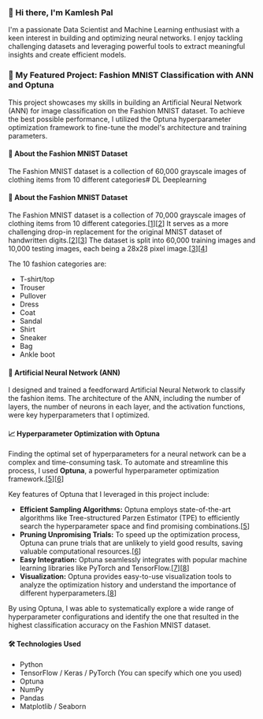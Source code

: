 ### 👋 Hi there, I'm Kamlesh Pal

I'm a passionate Data Scientist and Machine Learning enthusiast with a keen interest in building and optimizing neural networks. I enjoy tackling challenging datasets and leveraging powerful tools to extract meaningful insights and create efficient models.



### 🚀 My Featured Project: Fashion MNIST Classification with ANN and Optuna

This project showcases my skills in building an Artificial Neural Network (ANN) for image classification on the Fashion MNIST dataset. To achieve the best possible performance, I utilized the Optuna hyperparameter optimization framework to fine-tune the model's architecture and training parameters.

#### 👕 About the Fashion MNIST Dataset
The Fashion MNIST dataset is a collection of 60,000 grayscale images of clothing items from 10 different categories# DL
Deeplearning

#### 👕 About the Fashion MNIST Dataset
The Fashion MNIST dataset is a collection of 70,000 grayscale images of clothing items from 10 different categories.[[1](https://www.google.com/url?sa=E&q=https%3A%2F%2Fvertexaisearch.cloud.google.com%2Fgrounding-api-redirect%2FAUZIYQG0RaHDbG1kQLvpyu4HtPc723-rXTmavjdof8e_C1xYibKcz1KS87KqjC9G9-ciHMrS8XZ2EYinp_26rahR3X56qlpx_Dc_1ASpmx9lSXOeOQqtzOQZ9Swf_qZoCnEDGtZUJQaELd8%3D)][[2](https://www.google.com/url?sa=E&q=https%3A%2F%2Fvertexaisearch.cloud.google.com%2Fgrounding-api-redirect%2FAUZIYQHI6cwbBH6qPyPZEjpBcHcCuTC7T3vD4Q3aAGIP4jE_x2xkXMDFJXfbZBgXWCOhk6iyGkWQj8vrgecF93R_Fs07qP8IoVSd3MUnOfSx24g_K2wWC6OKOK7AhCzB4wGPJMy1eL1U2V0U2VnET74G0yDlrUXelJTPQRo%3D)] It serves as a more challenging drop-in replacement for the original MNIST dataset of handwritten digits.[[2](https://www.google.com/url?sa=E&q=https%3A%2F%2Fvertexaisearch.cloud.google.com%2Fgrounding-api-redirect%2FAUZIYQHI6cwbBH6qPyPZEjpBcHcCuTC7T3vD4Q3aAGIP4jE_x2xkXMDFJXfbZBgXWCOhk6iyGkWQj8vrgecF93R_Fs07qP8IoVSd3MUnOfSx24g_K2wWC6OKOK7AhCzB4wGPJMy1eL1U2V0U2VnET74G0yDlrUXelJTPQRo%3D)][[3](https://www.google.com/url?sa=E&q=https%3A%2F%2Fvertexaisearch.cloud.google.com%2Fgrounding-api-redirect%2FAUZIYQEPPfkGYlGBqHNmgnm5WKTBa6sXMnUyPdBNaPhVhUyTYjaSRRfNYucq9u1Gc0iMnI0wkGiaCAwK9X4dBqEQmZg5MjsW3qhpWczsDnZAuLLUSDqE39PIwC2kyd8w3Nxi3b7gnOt1_klLnAFuH0I9RsgcJUK2V6ozr_4%3D)] The dataset is split into 60,000 training images and 10,000 testing images, each being a 28x28 pixel image.[[3](https://www.google.com/url?sa=E&q=https%3A%2F%2Fvertexaisearch.cloud.google.com%2Fgrounding-api-redirect%2FAUZIYQEPPfkGYlGBqHNmgnm5WKTBa6sXMnUyPdBNaPhVhUyTYjaSRRfNYucq9u1Gc0iMnI0wkGiaCAwK9X4dBqEQmZg5MjsW3qhpWczsDnZAuLLUSDqE39PIwC2kyd8w3Nxi3b7gnOt1_klLnAFuH0I9RsgcJUK2V6ozr_4%3D)][[4](https://www.google.com/url?sa=E&q=https%3A%2F%2Fvertexaisearch.cloud.google.com%2Fgrounding-api-redirect%2FAUZIYQGKaM5L4zW4NPNBjnjVozEVHOxVCwgFE4Wal1ckp2J7PK35LYXNINFWD8nlgw7TZ6pPT3_hOe3yOPRLgwB3I0LfKpSUxo6ML4ZXISIJrXPAK2_WyyfjF-VYnc-sd1cWfINsxn97HjMkpD42S8_-_cnGTq-Nu49lHREtYcycjDl_)]

The 10 fashion categories are:
*   T-shirt/top
*   Trouser
*   Pullover
*   Dress
*   Coat
*   Sandal
*   Shirt
*   Sneaker
*   Bag
*   Ankle boot

#### 🧠 Artificial Neural Network (ANN)
I designed and trained a feedforward Artificial Neural Network to classify the fashion items. The architecture of the ANN, including the number of layers, the number of neurons in each layer, and the activation functions, were key hyperparameters that I optimized.

#### 📈 Hyperparameter Optimization with Optuna
Finding the optimal set of hyperparameters for a neural network can be a complex and time-consuming task. To automate and streamline this process, I used **Optuna**, a powerful hyperparameter optimization framework.[[5](https://www.google.com/url?sa=E&q=https%3A%2F%2Fvertexaisearch.cloud.google.com%2Fgrounding-api-redirect%2FAUZIYQH7cdlSCayiUJxAYB5Odhe1R3evSa3c2BfGy_YAjkqeUNLZ6tLgE9-M5ln7MKYpPj0_sy4TO9oOtKeRSa5lX-kGFp5RNOF30XyDDDxVrTziE5YvMKoGOfrb0P9_8jGjnUOHdowyVbTnVNg8xDnt3y4BIeKTYMYnHQhfGcsE6EP2zqSIkenWkNd6D6wl5tC48GK5wkIAcKdeUrtrlxQ6bbpZK9jFmh8xEQiL)][[6](https://www.google.com/url?sa=E&q=https%3A%2F%2Fvertexaisearch.cloud.google.com%2Fgrounding-api-redirect%2FAUZIYQEAcJpAptUd-YUmhBgis2YP_lrfyxmPnIvqk_QiY7ysMyyBE08kUNlhbwtKi_QrAEmBaT7VPjKSb4-PlLnslDmPYG7yx5Q7HGeRmU0Y9NyGF-WgBDWB5eMaV-LS2m218FlULGf9zAgXBxjsEbOWQQ0r1MywgVHKsTbmDqYatA6vYsVtxTIMOe37lLiPNt-GLhG4bgfyU8PExeiCAU8uG1ETmYJq0uAj-vpn1-1YyId45oE%3D)]

Key features of Optuna that I leveraged in this project include:
*   **Efficient Sampling Algorithms:** Optuna employs state-of-the-art algorithms like Tree-structured Parzen Estimator (TPE) to efficiently search the hyperparameter space and find promising combinations.[[5](https://www.google.com/url?sa=E&q=https%3A%2F%2Fvertexaisearch.cloud.google.com%2Fgrounding-api-redirect%2FAUZIYQH7cdlSCayiUJxAYB5Odhe1R3evSa3c2BfGy_YAjkqeUNLZ6tLgE9-M5ln7MKYpPj0_sy4TO9oOtKeRSa5lX-kGFp5RNOF30XyDDDxVrTziE5YvMKoGOfrb0P9_8jGjnUOHdowyVbTnVNg8xDnt3y4BIeKTYMYnHQhfGcsE6EP2zqSIkenWkNd6D6wl5tC48GK5wkIAcKdeUrtrlxQ6bbpZK9jFmh8xEQiL)]
*   **Pruning Unpromising Trials:** To speed up the optimization process, Optuna can prune trials that are unlikely to yield good results, saving valuable computational resources.[[6](https://www.google.com/url?sa=E&q=https%3A%2F%2Fvertexaisearch.cloud.google.com%2Fgrounding-api-redirect%2FAUZIYQEAcJpAptUd-YUmhBgis2YP_lrfyxmPnIvqk_QiY7ysMyyBE08kUNlhbwtKi_QrAEmBaT7VPjKSb4-PlLnslDmPYG7yx5Q7HGeRmU0Y9NyGF-WgBDWB5eMaV-LS2m218FlULGf9zAgXBxjsEbOWQQ0r1MywgVHKsTbmDqYatA6vYsVtxTIMOe37lLiPNt-GLhG4bgfyU8PExeiCAU8uG1ETmYJq0uAj-vpn1-1YyId45oE%3D)]
*   **Easy Integration:** Optuna seamlessly integrates with popular machine learning libraries like PyTorch and TensorFlow.[[7](https://www.google.com/url?sa=E&q=https%3A%2F%2Fvertexaisearch.cloud.google.com%2Fgrounding-api-redirect%2FAUZIYQGawAWKdakthTCtHsdTaJEI-7bs4tRWpYHmIfvlwEQ31JPfWxQI0nHRhslbF7Gr4lLVEcerzfGr_Bf8KmnBMiyMeyaNW7_ENsbddhU92KWQWEMwVq6-tPBBUEYbGYmHVDxgKz4FxSnEbWafgUs16Oi1BL4bLyNbR6-YafFvdah4hUoOHPCm8O11O2R90THGsj21oWiu)][[8](https://www.google.com/url?sa=E&q=https%3A%2F%2Fvertexaisearch.cloud.google.com%2Fgrounding-api-redirect%2FAUZIYQGAbwVRmvnBSApUdjDaJbX1aTZiHu53_1csAD0hZGg03tyNupDNP8h5UIJwzCLv1EIFSab6uxmGObC7O8l_oPefMTgYhwHwDXgxER2FJCAqLkxX7LHFEznrMGev)]
*   **Visualization:** Optuna provides easy-to-use visualization tools to analyze the optimization history and understand the importance of different hyperparameters.[[8](https://www.google.com/url?sa=E&q=https%3A%2F%2Fvertexaisearch.cloud.google.com%2Fgrounding-api-redirect%2FAUZIYQGAbwVRmvnBSApUdjDaJbX1aTZiHu53_1csAD0hZGg03tyNupDNP8h5UIJwzCLv1EIFSab6uxmGObC7O8l_oPefMTgYhwHwDXgxER2FJCAqLkxX7LHFEznrMGev)]

By using Optuna, I was able to systematically explore a wide range of hyperparameter configurations and identify the one that resulted in the highest classification accuracy on the Fashion MNIST dataset.

#### 🛠️ Technologies Used
*   Python
*   TensorFlow / Keras / PyTorch (You can specify which one you used)
*   Optuna
*   NumPy
*   Pandas
*   Matplotlib / Seaborn
